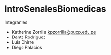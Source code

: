 # IntroSenalesBiomedicas
Integrantes
* Katherine Zorrilla kpzorrilla@pucp.edu.pe
* Dante Rodriguez
* Luis Chirre
* Diego Palacios
  
